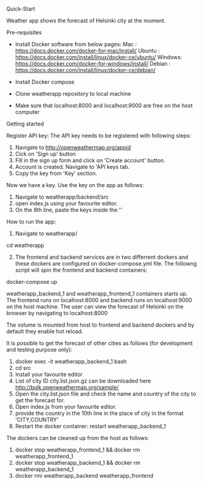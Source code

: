 Quick-Start

Weather app shows the forecast of Helsinki city at the moment. 

Pre-requisites

- Install Docker software from below pages:
Mac : https://docs.docker.com/docker-for-mac/install/
Ubuntu : https://docs.docker.com/install/linux/docker-ce/ubuntu/
Windows: https://docs.docker.com/docker-for-windows/install/
Debian : https://docs.docker.com/install/linux/docker-ce/debian/

- Install Docker compose

- Clone weatherapp repository to local machine

- Make sure that localhost:8000 and localhost:9000 are free on the host computer 


Getting started

Register API key:
The API key needs to be registered with following steps:
1. Navigate to http://openweathermap.org/appid
2. Cick on 'Sign up' button
3. Fill in the sign up form and click on 'Create account' button.
4. Account is created. Navigate to 'API keys tab.
5. Copy the key from 'Key' section.

Now we have a key. Use the key on the app as follows:  
1. Navigate to weatherapp/backend/src
2. open index.js using your favourite editor.
3. On the 8th line, paste the keys inside the ''

How to run the app:

1. Navigate to weatherapp/

cd weatherapp

2. The frontend and backend services are in two differrent dockers and these dockers are configured on docker-compose.yml file. The followng script will spin the frontend and backend containers:

docker-compose up

weatherapp_backend_1 and weatherapp_frontend_1 containers starts up.
The frontend runs on localhost:8000 and backend runs on localhost:9000 on the host machine.
The user can view the forecast of Helsinki on the browser by navigating to localhost:8000 
 
The volume is mounted from host to frontend and backend dockers and by default they enable hot reload.

It is possible to get the forecast of other cities as follows (for development and testing purpose only):

1. docker exec -it weatherapp_backend_1 bash
2. cd src
3. Install your favourite editor
4. List of city ID city.list.json.gz can be downloaded here http://bulk.openweathermap.org/sample/
5. Open the city.list.json file and check the name and country of the city to get the forecast for.
6. Open index.js from your favourite editor.
7. provide the country in the 10th line in the place of city in the format 'CITY,COUNTRY'
8. Restart the docker container: restart weatherapp_backend_1

The dockers can be cleaned up from the host as follows:
1. docker stop weatherapp_frontend_1 && docker rm weatherapp_frontend_1
2. docker stop weatherapp_backend_1 && docker rm weatherapp_backend_1
3. docker rmi weatherapp_backend weatherapp_frontend

